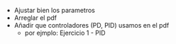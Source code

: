 - Ajustar bien los parametros
- Arreglar el pdf
- Añadir que controladores (PD, PID) usamos en el pdf
  - por ejmplo: Ejercicio 1 - PID

